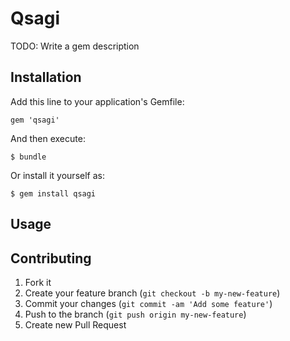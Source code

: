 # Qsagi

TODO: Write a gem description

## Installation

Add this line to your application's Gemfile:

    gem 'qsagi'

And then execute:

    $ bundle

Or install it yourself as:

    $ gem install qsagi

## Usage

## Contributing

1. Fork it
2. Create your feature branch (`git checkout -b my-new-feature`)
3. Commit your changes (`git commit -am 'Add some feature'`)
4. Push to the branch (`git push origin my-new-feature`)
5. Create new Pull Request
